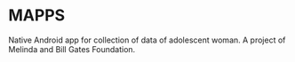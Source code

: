 # MAPPS
Native Android app for collection of data of adolescent woman. A project of Melinda and Bill Gates Foundation.
